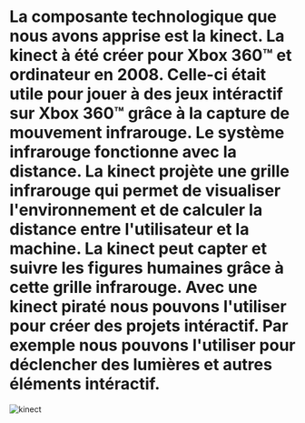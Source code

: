 # La composante technologique que nous avons apprise est la kinect. La kinect à été créer pour Xbox 360™ et ordinateur en 2008. Celle-ci était utile pour jouer à des jeux intéractif sur Xbox 360™ grâce à la capture de mouvement infrarouge. Le système infrarouge fonctionne avec la distance. La kinect projète une grille infrarouge qui permet de visualiser l'environnement et de calculer la distance entre l'utilisateur et la machine. La kinect peut capter et suivre les figures humaines grâce à cette grille infrarouge. Avec une kinect piraté nous pouvons l'utiliser pour créer des projets intéractif. Par exemple nous pouvons l'utiliser pour déclencher des lumières et autres éléments intéractif.

![kinect](../Medias/Photos/kinect.jpeg)

